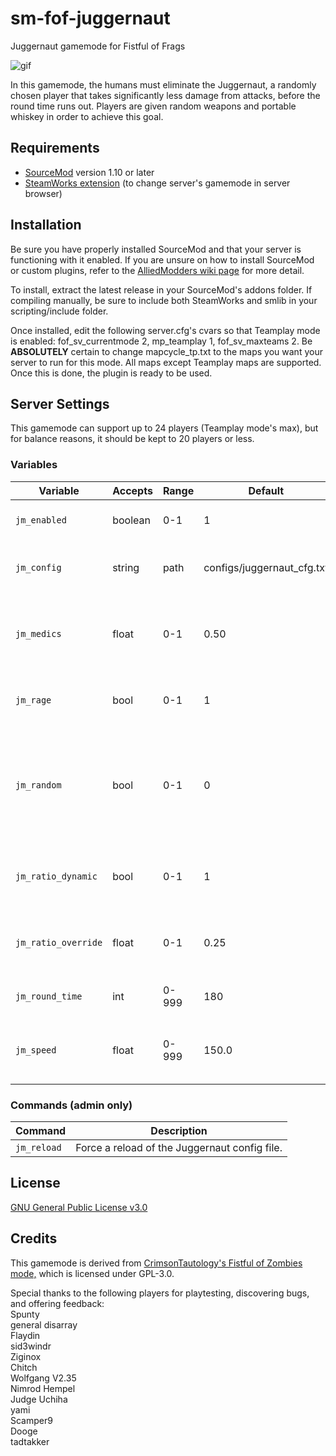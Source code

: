 # sm-fof-juggernaut
Juggernaut gamemode for Fistful of Frags

![gif](https://thumbs.gfycat.com/InfamousEllipticalEarwig-size_restricted.gif)

In this gamemode, the humans must eliminate the Juggernaut, a randomly chosen player that takes significantly less damage from attacks, before the round time runs out. Players are given random weapons and portable whiskey in order to achieve this goal.

## Requirements
* [SourceMod](https://www.sourcemod.net/) version 1.10 or later
* [SteamWorks extension](https://users.alliedmods.net/~kyles/builds/SteamWorks/) (to change server's gamemode in server browser)

## Installation
Be sure you have properly installed SourceMod and that your server is functioning with it enabled. If you are unsure on how to install SourceMod or custom plugins, refer to the [AlliedModders wiki page](https://wiki.alliedmods.net/Installing_SourceMod) for more detail.

To install, extract the latest release in your SourceMod's addons folder. If compiling manually, be sure to include both SteamWorks and smlib in your scripting/include folder.

Once installed, edit the following server.cfg's cvars so that Teamplay mode is enabled: fof_sv_currentmode 2, mp_teamplay 1, fof_sv_maxteams 2. Be **ABSOLUTELY** certain to change mapcycle_tp.txt to the maps you want your server to run for this mode. All maps except Teamplay maps are supported. Once this is done, the plugin is ready to be used. 

## Server Settings
This gamemode can support up to 24 players (Teamplay mode's max), but for balance reasons, it should be kept to 20 players or less.

### Variables
| Variable | Accepts | Range | Default | Description |
| --- | --- | --- | --- | --- |
| `jm_enabled` | boolean | 0-1 | 1 | Whether Juggernaut Mode is on or not. |
| `jm_config` | string | path | configs/juggernaut_cfg.txt | Location of the Juggernaut config file, relative to addons/sourcemod. |
| `jm_medics` | float | 0-1 | 0.50 | Percentage of players on the human side that will receive whiskey along with their weapons. |
| `jm_rage` | bool | 0-1 | 1 | Whether the Juggernaut's speed will scale with health. |
| `jm_random` | bool | 0-1 | 0 | Whether the chosen Juggernaut is pure random, or randomly permutated. (everyone gets to be Juggernaut at least once) 1 = pure random. |
| `jm_ratio_dynamic` | bool | 0-1 | 1 | Turns on or off scaling damage reduction for the Juggernaut based on player count. | 
| `jm_ratio_override` | float | 0-1 | 0.25 | Static rate of the Juggernaut's damage reduction if jm_ratio_dynamic is set to 0. | 
| `jm_round_time` | int | 0-999 | 180 | How many seconds humans have to live in a round. | 
| `jm_speed` | float | 0-999 | 150.0 | Movement speed, in Hammer units/second, that the Juggernaut will start with. |

### Commands (admin only)

| Command | Description |
| --- | --- 
| `jm_reload` | Force a reload of the Juggernaut config file. |

## License
[GNU General Public License v3.0](https://choosealicense.com/licenses/gpl-3.0/)

## Credits
This gamemode is derived from [CrimsonTautology's Fistful of Zombies mode,](https://github.com/CrimsonTautology/sm-fistful-of-zombies) which is licensed under GPL-3.0.

Special thanks to the following players for playtesting, discovering bugs, and offering feedback:  
Spunty  
general disarray  
Flaydin  
sid3windr  
Ziginox  
Chitch  
Wolfgang V2.35  
Nimrod Hempel  
Judge Uchiha  
yami  
Scamper9  
Dooge  
tadtakker  
